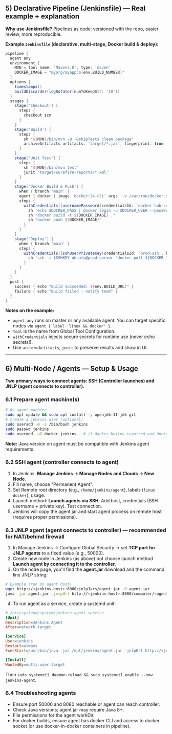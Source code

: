 ## 5) Declarative Pipeline (Jenkinsfile) — Real example + explanation
**Why use Jenkinsfile?** Pipelines as code: versioned with the repo, easier review, more reproducible.

**Example `Jenkinsfile` (declarative, multi-stage, Docker build & deploy):**
```groovy
pipeline {
  agent any
  environment {
    MVN = tool name: 'Maven3.8', type: 'maven'
    DOCKER_IMAGE = "myorg/myapp:${env.BUILD_NUMBER}"
  }
  options {
    timestamps()
    buildDiscarder(logRotator(numToKeepStr: '10'))
  }
  stages {
    stage('Checkout') {
      steps {
        checkout scm
      }
    }
    stage('Build') {
      steps {
        sh "${MVN}/bin/mvn -B -DskipTests clean package"
        archiveArtifacts artifacts: 'target/*.jar', fingerprint: true
      }
    }
    stage('Unit Test') {
      steps {
        sh "${MVN}/bin/mvn test"
        junit 'target/surefire-reports/*.xml'
      }
    }
    stage('Docker Build & Push') {
      when { branch 'main' }
      agent { docker { image 'docker:24-cli' args '-v /var/run/docker.sock:/var/run/docker.sock' } }
      steps {
        withCredentials([usernamePassword(credentialsId: 'docker-hub-creds', usernameVariable: 'DOCKER_USER', passwordVariable: 'DOCKER_PASS')]) {
          sh 'echo $DOCKER_PASS | docker login -u $DOCKER_USER --password-stdin'
          sh "docker build -t ${DOCKER_IMAGE} ."
          sh "docker push ${DOCKER_IMAGE}"
        }
      }
    }
    stage('Deploy') {
      when { branch 'main' }
      steps {
        withCredentials([sshUserPrivateKey(credentialsId: 'prod-ssh', keyFileVariable: 'SSHKEY')]) {
          sh 'ssh -i $SSHKEY ubuntu@prod-server "docker pull ${DOCKER_IMAGE} && docker run -d --rm --name myapp ${DOCKER_IMAGE}"'
        }
      }
    }
  }
  post {
    success { echo "Build succeeded: ${env.BUILD_URL}" }
    failure { echo "Build failed - notify team" }
  }
}
```
**Notes on the example:**
- `agent any` runs on master or any available agent. You can target specific nodes via `agent { label 'linux && docker' }`.
- `tool` is the name from Global Tool Configuration.
- `withCredentials` injects secure secrets for runtime use (never echo secrets!).
- Use `archiveArtifacts`, `junit` to preserve results and show in UI.

---
## 6) Multi-Node / Agents — Setup & Usage
**Two primary ways to connect agents: SSH (Controller launches) and JNLP (agent connects to controller).**

### 6.1 Prepare agent machine(s)
```bash
# On agent machine
sudo apt update && sudo apt install -y openjdk-11-jdk git
# create a jenkins user (optional)
sudo useradd -m -s /bin/bash jenkins
sudo passwd jenkins
sudo usermod -aG docker jenkins   # if docker builds required and docker installed
```
**Note:** Java version on agent must be compatible with Jenkins agent requirements.

### 6.2 SSH agent (controller connects to agent)
1. In Jenkins: **Manage Jenkins → Manage Nodes and Clouds → New Node**.
2. Fill name, choose "Permanent Agent".
3. Set Remote root directory (e.g., `/home/jenkins/agent`), labels (`linux docker`), usage.
4. Launch method: **Launch agents via SSH**. Add host, credentials (SSH username + private key). Test connection.
5. Jenkins will copy the agent jar and start agent process on remote host (requires proper permissions).

### 6.3 JNLP agent (agent connects to controller) — recommended for NAT/behind firewall
1. In Manage Jenkins → Configure Global Security → set **TCP port for JNLP agents** to a fixed value (e.g., 50000).
2. Create new node in Jenkins (as above) but choose launch method **Launch agent by connecting it to the controller**.
3. On the node page, you'll find the **agent.jar** download and the command line JNLP string:
```bash
# Example (run on agent host)
wget http://<jenkins-host>:8080/jnlpJars/agent.jar -O agent.jar
java -jar agent.jar -jnlpUrl http://<jenkins-host>:8080/computer/<agent-name>/jenkins-agent.jnlp -secret <SECRET> -workDir /home/jenkins/agent
```
4. To run agent as a service, create a systemd unit:
```ini
# /etc/systemd/system/jenkins-agent.service
[Unit]
Description=Jenkins Agent
After=network.target

[Service]
User=jenkins
Restart=always
ExecStart=/usr/bin/java -jar /opt/jenkins/agent.jar -jnlpUrl http://<jenkins-host>:8080/computer/<agent>/jenkins-agent.jnlp -secret <SECRET> -workDir /home/jenkins/agent

[Install]
WantedBy=multi-user.target
```
Then `sudo systemctl daemon-reload && sudo systemctl enable --now jenkins-agent`.

### 6.4 Troubleshooting agents
- Ensure port 50000 and 8080 reachable or agent can reach controller.
- Check Java versions; agent jar may require Java 8+.
- File permissions for the agent workDir.
- For docker builds, ensure agent has docker CLI and access to docker socket (or use docker-in-docker containers in pipeline).
